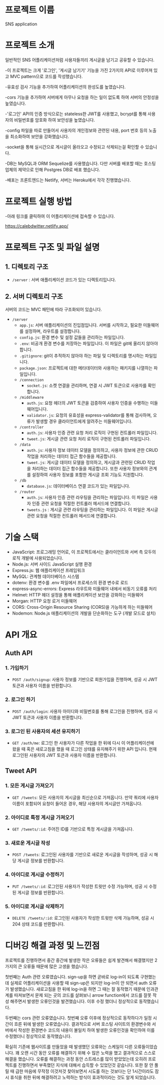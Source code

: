 # 프로젝트 이름

SNS application

# 프로젝트 소개

일반적인 SNS 어플리케이션처럼 사용자들끼리 게시글을 남기고 공유할 수 있습니다.

-이 프로젝트는 크게 '로그인', '게시글 남기기' 기능을 가진 2가지의 API로 이루어져 있고 MVC pattern으로 코드를 작성했습니다.

-유효성 검사 기능을 추가하여 어플리케이션의 완성도를 높였습니다.

-cors 기능을 추가하여 서버에게 아무나 요청을 하는 일이 없도록 하여 서버의 안정성을 높였습니다.

-'로그인' API의 인증 방식으로는 stateless한 JWT를 사용했고, bcrypt를 통해 사용자의 비밀번호를 암호화 하여 보안성을 높였습니다.

-config 파일을 따로 만들어서 사용자의 개인정보와 관련된 내용, port 번호 등의 노출을 최소화하여 보안을 강화했습니다.

-socket을 통해 실시간으로 게시글이 올라오고 수정되고 삭제되는걸 확인할 수 있습니다.

-DB는 MySQL과 ORM Sequelize를 사용했습니다. 다만 서버를 배포할 때는 호스팅 업체의 제약으로 인해 Postgres DB로 배포 했습니다.

-배포는 프론트엔드는 Netlify, 서버는 Heroku에서 각각 진행했습니다.

# 프로젝트 실행 방법

-아래 링크를 클릭하여 이 어플리케이션에 접속할 수 있습니다.

https://calebdwitter.netlify.app/

# 프로젝트 구조 및 파일 설명

## 1. 디렉토리 구조

- `/server` : 서버 애플리케이션 코드가 있는 디렉토리입니다.

## 2. 서버 디렉토리 구조

서버의 코드는 MVC 패턴에 따라 구조화되어 있습니다.

- `/server`
  - `app.js`: 서버 애플리케이션의 진입점입니다. 서버를 시작하고, 필요한 미들웨어를 설정하며, 라우트를 설정합니다.
  - `config.js`: 환경 변수 및 설정 값들을 관리하는 파일입니다.
  - `.env`: 비공개 환경 변수를 저장하는 파일입니다. 이 파일은 git에 올리지 않아야 합니다.
  - `.gitignore`: git이 추적하지 않아야 하는 파일 및 디렉토리를 명시하는 파일입니다.
  - `package.json`: 프로젝트에 대한 메타데이터와 사용하는 패키지를 나열하는 파일입니다.
  - `/connection`
    - `socket.js`: 소켓 연결을 관리하며, 연결 시 JWT 토큰으로 사용자를 확인합니다.
  - `/middleware`
    - `auth.js`: 요청 헤더의 JWT 토큰을 검증하여 사용자 인증을 수행하는 미들웨어입니다.
    - `validator.js`: 요청의 유효성을 express-validator를 통해 검사하며, 오류가 발생할 경우 클라이언트에게 알려주는 미들웨어입니다.
  - `/controller`
    - `auth.js`: 사용자 인증 관련 요청 처리 로직이 구현된 컨트롤러 파일입니다.
    - `tweet.js`: 게시글 관련 요청 처리 로직이 구현된 컨트롤러 파일입니다.
  - `/data`
    - `auth.js`: 사용자 정보 데이터 모델을 정의하고, 사용자 정보에 관한 CRUD 작업을 처리하는 데이터 접근 함수들을 제공합니다.
    - `tweet.js`: 게시글 데이터 모델을 정의하고, 게시글과 관련된 CRUD 작업을 처리하는 데이터 접근 함수들을 제공합니다. 또한 사용자 정보와의 관계를 설정하여 사용자 정보를 포함한 게시글 조회 기능도 지원합니다.
  - `/db`
    - `database.js`: 데이터베이스 연결 코드가 있는 파일입니다.
  - `/router`
    - `auth.js`: 사용자 인증 관련 라우팅을 관리하는 파일입니다. 이 파일은 사용자 인증 관련 요청을 적절한 컨트롤러 메서드에 연결합니다.
    - `tweets.js` : 게시글 관련 라우팅을 관리하는 파일입니다. 이 파일은 게시글 관련 요청을 적절한 컨트롤러 메서드에 연결합니다.

# 기술 스택

- JavaScript: 프로그래밍 언어로, 이 프로젝트에서는 클라이언트와 서버 측 모두의 로직 개발에 사용되었습니다.
- Node.js: 서버 사이드 JavaScript 실행 환경
- Express.js: 웹 애플리케이션 프레임워크
- MySQL: 관계형 데이터베이스 시스템
- dotenv: 환경 변수를 .env 파일에서 프로세스의 환경 변수로 로드
- express-async-errors: Express 라우트와 미들웨어 내에서 비동기 오류를 처리
- Helmet: HTTP 헤더 설정을 통해 애플리케이션 보안을 강화하는 미들웨어
- Morgan: HTTP 요청 로거 미들웨어
- CORS: Cross-Origin Resource Sharing (CORS)을 가능하게 하는 미들웨어
- Nodemon: Node.js 애플리케이션의 개발을 단순화하는 도구 (개발 모드로 설치)

# API 개요

## Auth API

### 1. 가입하기

- `POST /auth/signup`: 사용자 정보를 기반으로 회원가입을 진행하며, 성공 시 JWT 토큰과 사용자 이름을 반환합니다.

### 2. 로그인 하기

- `POST /auth/login`: 사용자 아이디와 비밀번호를 통해 로그인을 진행하며, 성공 시 JWT 토큰과 사용자 이름을 반환합니다.

### 3. 로그인 된 사용자의 세션 유지하기

- `GET /auth/me`: 로그인 한 사용자가 다른 작업을 한 뒤에 다시 이 어플리케이션에 왔을 때 혹은 새로고침을 했을 때 로그인 상태를 유지해주기 위한 API 입니다. 현재 로그인된 사용자의 JWT 토큰과 사용자 이름을 반환합니다.

## Tweet API

### 1. 모든 게시글 가져오기

- `GET /tweets`: 모든 사용자의 게시글을 최신순으로 가져옵니다. 만약 쿼리에 사용자 이름이 포함되어 요청이 들어온 경우, 해당 사용자의 게시글만 가져옵니다.

### 2. 아이디로 특정 게시글 가져오기

- `GET /tweets/:id`: 주어진 ID를 기반으로 특정 게시글을 가져옵니다.

### 3. 새로운 게시글 작성

- `POST /tweets`: 로그인된 사용자를 기반으로 새로운 게시글을 작성하며, 성공 시 해당 게시글 정보를 반환합니다.

### 4. 아이디로 게시글 수정하기

- `PUT /tweets/:id`: 로그인된 사용자가 작성한 트윗만 수정 가능하며, 성공 시 수정된 게시글 정보를 반환합니다.

### 5. 아이디로 게시글 삭제하기

- `DELETE /tweets/:id`: 로그인된 사용자가 작성한 트윗만 삭제 가능하며, 성공 시 204 상태 코드를 반환합니다.

# 디버깅 해결 과정 및 느낀점

프로젝트를 진행하면서 중간 중간에 발생한 작은 오류들은 쉽게 발견해서 해결했지만 2가지의 큰 오류들 때문에 많은 고생을 했습니다.

첫번째는 Auth 관련 오류였습니다. sign-up을 하면 곧바로 log-in이 되도록 구현했는데 실제로 어플리케이션을 사용할 때 sign-up은 되지만 log-in이 안 되면서 auth 오류가 발생했습니다.
새로고침을 한 뒤에 log-in을 하면 그 때는 잘 동작했기 때문에 인과관계를 따져보면서 문제 되는 곳의 코드를 살펴보니 arrow function에서 코드를 잘못 작성 해주면서 발생한 오류인것을
발견했습니다. 이후 수정 했더니 정상적으로 동작했습니다.

두번째는 cors 관련 오류였습니다. 첫번째 오류 이후에 정상적으로 동작하다가 일정 시간이 흐른 뒤에 발생한 오류였습니다. 결과적으로 서버 호스팅 사이트의 환경변수와 서버에서 작성한
환경변수 코드의 내용이 불일치 하여 발생한 오류인것을 확인하여 이를 수정했더니 정상적으로 동작했습니다.

확실히 기존에 웹사이트를 만들었을 때 발생했던 오류와는 스케일이 다른 오류들이었습니다. 꽤 오랜 시간 동안 오류를 해결하기 위해 수 많은 노력을 했고 결과적으로 스스로 해결을 했습니다.
오류를 해결하는 과정 동안 스트레스를 많이 받았었는데 오히려 프로젝트를 진행하면서 부족했던 지식에 대해서 습득할 수 있었던것 같습니다.
또한 잘 안 풀릴 때 급한 마음에 무작정 이것저것 찾아보면서 시도를 하는 것보다는 단 1시간이라도 잠시 휴식을 취한 뒤에 해결하려고 노력하는 방식이 효과적이라는 것도 알게 되었습니다.
